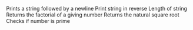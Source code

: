 Prints a string followed by a newline
Print string in reverse
Length of string
Returns the factorial of a giving number
Returns the natural square root
Checks if number is prime
